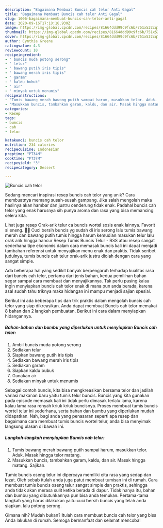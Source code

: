 ```yaml
---
description: "Bagaimana Membuat Buncis cah telor Anti Gagal"
title: "Bagaimana Membuat Buncis cah telor Anti Gagal"
slug: 1006-bagaimana-membuat-buncis-cah-telor-anti-gagal
date: 2020-09-16T17:10:18.930Z
image: https://img-global.cpcdn.com/recipes/81664ddd99c9fc6b/751x532cq70/buncis-cah-telor-foto-resep-utama.jpg
thumbnail: https://img-global.cpcdn.com/recipes/81664ddd99c9fc6b/751x532cq70/buncis-cah-telor-foto-resep-utama.jpg
cover: https://img-global.cpcdn.com/recipes/81664ddd99c9fc6b/751x532cq70/buncis-cah-telor-foto-resep-utama.jpg
author: Cynthia Greene
ratingvalue: 4.3
reviewcount: 10
recipeingredient:
- " buncis muda potong serong"
- " telur"
- " bawang putih iris tipis"
- " bawang merah iris tipis"
- " garam"
- " kaldu bubuk"
- " air"
- " minyak untuk menumis"
recipeinstructions:
- "Tumis bawang merah bawang putih sampai harum, masukkan telor. Aduk. Masak hingga telor matang."
- "Masukkan buncis, tambahkan garam, kaldu, dan air. Masak hingga matang. Sajikan."
categories:
- Resep
tags:
- buncis
- cah
- telor

katakunci: buncis cah telor 
nutrition: 234 calories
recipecuisine: Indonesian
preptime: "PT34M"
cooktime: "PT37M"
recipeyield: "3"
recipecategory: Dessert

---
```



![Buncis cah telor](https://img-global.cpcdn.com/recipes/81664ddd99c9fc6b/751x532cq70/buncis-cah-telor-foto-resep-utama.jpg)

Sedang mencari inspirasi resep buncis cah telor yang unik? Cara membuatnya memang susah-susah gampang. Jika salah mengolah maka hasilnya akan hambar dan justru cenderung tidak enak. Padahal buncis cah telor yang enak harusnya sih punya aroma dan rasa yang bisa memancing selera kita.

Lihat juga resep Orak-arik telur ca buncis wortel sosis enak lainnya. Favorit si eneng. 👧👧 Cuci bersih buncis yg sudah di iris serong lalu tumis bawang merah dan bawang putih tumis hingga harum kemudian masukan telur lalu orak arik hingga hancur Resep Tumis Buncis Telur - RSS atau resep sangat sederhana tipe ekonomis dalam cara memasak buncis kali ini dapat menjadi tambahan referensi untuk menyajikan menu enak dan praktis. Tidak seribet judulnya, tumis buncis cah telur orak-arik justru diolah dengan cara yang sangat simple.

Ada beberapa hal yang sedikit banyak berpengaruh terhadap kualitas rasa dari buncis cah telor, pertama dari jenis bahan, kedua pemilihan bahan segar sampai cara membuat dan menyajikannya. Tak perlu pusing kalau ingin menyiapkan buncis cah telor enak di mana pun anda berada, karena asal sudah tahu triknya maka hidangan ini mampu menjadi sajian spesial.


Berikut ini ada beberapa tips dan trik praktis dalam mengolah buncis cah telor yang siap dikreasikan. Anda dapat membuat Buncis cah telor memakai 8 bahan dan 2 langkah pembuatan. Berikut ini cara dalam menyiapkan hidangannya.

<!--inarticleads1-->

##### Bahan-bahan dan bumbu yang diperlukan untuk menyiapkan Buncis cah telor:

1. Ambil  buncis muda potong serong
1. Sediakan  telur
1. Siapkan  bawang putih iris tipis
1. Sediakan  bawang merah iris tipis
1. Sediakan  garam
1. Siapkan  kaldu bubuk
1. Gunakan  air
1. Sediakan  minyak untuk menumis


Sebagai contoh buncis, kita bisa mengkreasikan bersama telor dan jadilah variasi makanan baru yaitu tumis telur buncis. Buncis yang kita gunakan pada episode memasak kali ini tidak perlu dimasak terlalu lama, karena kalau lama rasa renyah kriuk kriuk buncisnya. Proses membuat tumis buncis wortel telur ini sederhana, serta bahan dan bumbu yang diperlukan mudah didapatkan. Nah, bagi anda yang penasaran seperti apa resep dan bagaimana cara membuat tumis buncis wortel telur, anda bisa menyimak langsung ulasan di bawah ini. 

<!--inarticleads2-->

##### Langkah-langkah menyiapkan Buncis cah telor:

1. Tumis bawang merah bawang putih sampai harum, masukkan telor. Aduk. Masak hingga telor matang.
1. Masukkan buncis, tambahkan garam, kaldu, dan air. Masak hingga matang. Sajikan.


Tumic buncis oseng telur ini dipercaya memiliki cita rasa yang sedap dan lezat. Oleh sebab itulah anda juga patut membuat tumisan ini di rumah. Cara membuat tumis buncis oseng telur sangat simple dan praktis, sehingga anda tidak akan merasa sulit ketika berada di dapur. Tidak hanya itu, bahan dan bumbu yang dibutuhkannya pun bisa anda temukan. Pertama-tama langkah yang harus dilakukan yaitu cuci bersih buncis yang telah anda siapkan. lalu potong serong. 

Gimana nih? Mudah bukan? Itulah cara membuat buncis cah telor yang bisa Anda lakukan di rumah. Semoga bermanfaat dan selamat mencoba!
